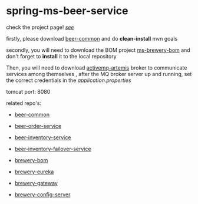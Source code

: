 # spring-ms-beer-service

check the project page! [*see*](https://github.com/users/karp1k/projects/1)

firstly, please download [beer-common](https://github.com/karp1k/spring-ms-beer-common) and do **clean-install** mvn goals

secondly, you will need to download the BOM project [ms-brewery-bom](https://github.com/karp1k/spring-ms-brewery-bom) 
and don't forget to **install** it to the local repository

Then, you will need to download [activemq-artemis](https://github.com/vromero/activemq-artemis-docker) broker to communicate services among themselves , after the MQ broker server up and running, set the correct credentials in the *application.properties*

tomcat port: 8080

related repo's:

- [beer-common](https://github.com/karp1k/spring-ms-beer-common)

- [beer-order-service](https://github.com/karp1k/spring-ms-beer-order-service)

- [beer-inventory-service](https://github.com/karp1k/spring-ms-beer-inventory-service)

- [beer-inventory-failover-service](https://github.com/karp1k/spring-ms-beer-inventory-failover-service)

- [brewery-bom](https://github.com/karp1k/spring-ms-brewery-bom)

- [brewery-eureka](https://github.com/karp1k/spring-ms-brewery-eureka)

- [brewery-gateway](https://github.com/karp1k/spring-ms-brewery-gateway)

- [brewery-config-server](https://github.com/karp1k/spring-ms-brewery-config-server)
